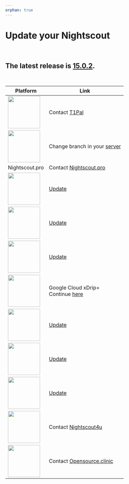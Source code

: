 ```yaml
---
orphan: true
---
```


# Update your Nightscout

</br>

## The latest release is [15.0.2](https://github.com/nightscout/cgm-remote-monitor/releases/tag/15.0.0).

</br>

| Platform                                                 | Link                                                         |
| -------------------------------------------------------- | ------------------------------------------------------------ |
| <img src="/vendors/img/T1Pal.png" width="100px" />       | Contact [T1Pal](https://t1pal.com/)                          |
| <img src="/vendors/img/10BE.png" width="100px" />        | Change branch in your [server](https://ns.10be.de/en/profile/server.html) |
| Nightscout.pro                                           | Contact [Nightscout.pro](https://nightscout.pro/#contact)    |
| <img src="/vendors/img/Heroku.png" width="100px" />      | [Update](/update/update/)                                    |
| <img src="/vendors/img/Railway.png" width="100px" />     | [Update](/update/update/)                                    |
| <img src="/vendors/img/Northflank.png" width="100px" />  | [Update](/update/update/)                                    |
| <img src="/vendors/img/GoogleCloud.png" width="100px" /> | Google Cloud xDrip+</br>Continue [here](https://navid200.github.io/xDrip/docs/Nightscout/update_nightscout.html) |
| <img src="/vendors/img/Azure.png" width="100px" />       | [Update](/update/update/)                                    |
| <img src="/vendors/img/Fly.io.png" width="100px" />      | [Update](/update/update/)                                    |
| <img src="/vendors/img/Render.png" width="100px" />      | [Update](/update/update/)                                    |
| <img src="/vendors/img/Nightscout4u.png" width="100px" /> | Contact [Nightscout4u](https://www.nightscout4u.com/index.php/contact) |
| <img src="/vendors/img/opensourceclinic.png" width="100px" /> | Contact [Opensource.clinic](https://www.opensource.clinic) |

